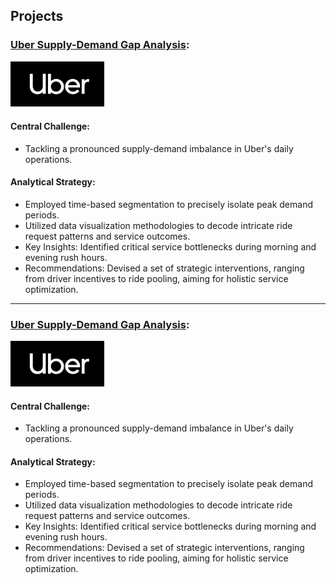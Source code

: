 ## Projects
### [Uber Supply-Demand Gap Analysis](./Uber-supply-demand.md):
[<img src="./Assets/uberlogo.png" alt="uberlogo" width="150" />](./Uber-supply-demand.md)

#### Central Challenge: 
- Tackling a pronounced supply-demand imbalance in Uber's daily operations.

#### Analytical Strategy: 
- Employed time-based segmentation to precisely isolate peak demand periods.
- Utilized data visualization methodologies to decode intricate ride request patterns and service outcomes.
- Key Insights: Identified critical service bottlenecks during morning and evening rush hours.
- Recommendations: Devised a set of strategic interventions, ranging from driver incentives to ride pooling, aiming for holistic service optimization.

---

### [Uber Supply-Demand Gap Analysis](./Uber-supply-demand.md):

<img src="./Assets/uberlogo.png" alt="uberlogo" width="150" />

#### Central Challenge: 
- Tackling a pronounced supply-demand imbalance in Uber's daily operations.

#### Analytical Strategy: 
- Employed time-based segmentation to precisely isolate peak demand periods.
- Utilized data visualization methodologies to decode intricate ride request patterns and service outcomes.
- Key Insights: Identified critical service bottlenecks during morning and evening rush hours.
- Recommendations: Devised a set of strategic interventions, ranging from driver incentives to ride pooling, aiming for holistic service optimization.
